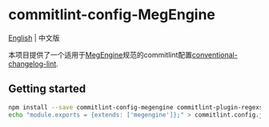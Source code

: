 # commitlint-config-MegEngine  

[English](https://github.com/HikawaRin/commitlint-config-megengine) | 中文版  

本项目提供了一个适用于[MegEngine](https://github.com/MegEngine/MegEngine)规范的commitlint配置[conventional-changelog-lint](https://github.com/conventional-changelog/commitlint).   

## Getting started
 
```sh
npm install --save commitlint-config-megengine commitlint-plugin-regexscope @commitlint/cli
echo "module.exports = {extends: ['megengine']};" > commitlint.config.js
```
